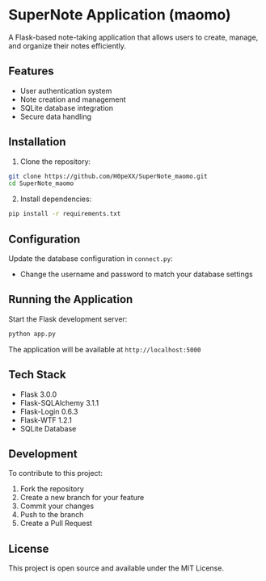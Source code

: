 # SuperNote Application (maomo)

A Flask-based note-taking application that allows users to create, manage, and organize their notes efficiently.

## Features

- User authentication system
- Note creation and management
- SQLite database integration
- Secure data handling

## Installation

1. Clone the repository:
```bash
git clone https://github.com/H0peXX/SuperNote_maomo.git
cd SuperNote_maomo
```

2. Install dependencies:
```bash
pip install -r requirements.txt
```

## Configuration

Update the database configuration in `connect.py`:
- Change the username and password to match your database settings

## Running the Application

Start the Flask development server:
```bash
python app.py
```

The application will be available at `http://localhost:5000`

## Tech Stack

- Flask 3.0.0
- Flask-SQLAlchemy 3.1.1
- Flask-Login 0.6.3
- Flask-WTF 1.2.1
- SQLite Database

## Development

To contribute to this project:

1. Fork the repository
2. Create a new branch for your feature
3. Commit your changes
4. Push to the branch
5. Create a Pull Request

## License

This project is open source and available under the MIT License.
